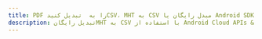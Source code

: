 ---title: PDF را به  تبدیل کنیدCSV، MHT به CSV مبدل رایگان یا Android SDKdescription: تبدیل رایگانMHT به CSV با استفاده از Android Cloud APIs & SDK همچنین اسناد PDF را در Cloud ایجاد، ویرایش و رندر کنید.---